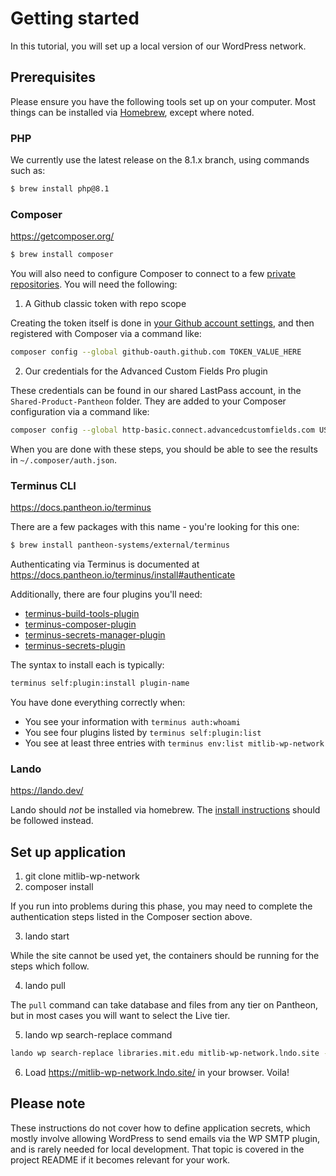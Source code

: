 # Getting started

In this tutorial, you will set up a local version of our WordPress network.

## Prerequisites

Please ensure you have the following tools set up on your computer. Most things can be installed via [Homebrew](https://brew.sh/),
except where noted.

### PHP

We currently use the latest release on the 8.1.x branch, using commands such as:

```bash
$ brew install php@8.1
```

### Composer

https://getcomposer.org/

```bash
$ brew install composer
```

You will also need to configure Composer to connect to a few [private repositories](https://getcomposer.org/doc/articles/authentication-for-private-packages.md). You will need the following:

1. A Github classic token with repo scope

Creating the token itself is done in [your Github account settings](https://github.com/settings/tokens/new?scopes=repo&description=For+Composer), and then registered with Composer via a command like:

```bash
composer config --global github-oauth.github.com TOKEN_VALUE_HERE
```

2. Our credentials for the Advanced Custom Fields Pro plugin

These credentials can be found in our shared LastPass account, in the `Shared-Product-Pantheon` folder. They are added
to your Composer configuration via a command like:

```bash
composer config --global http-basic.connect.advancedcustomfields.com USERNAME PASSWORD
```

When you are done with these steps, you should be able to see the results in `~/.composer/auth.json`.


### Terminus CLI

https://docs.pantheon.io/terminus

There are a few packages with this name - you're looking for this one:

```bash
$ brew install pantheon-systems/external/terminus
```

Authenticating via Terminus is documented at https://docs.pantheon.io/terminus/install#authenticate

Additionally, there are four plugins you'll need:

- [terminus-build-tools-plugin](https://github.com/pantheon-systems/terminus-build-tools-plugin)
- [terminus-composer-plugin](https://github.com/pantheon-systems/terminus-composer-plugin)
- [terminus-secrets-manager-plugin](https://github.com/pantheon-systems/terminus-secrets-manager-plugin)
- [terminus-secrets-plugin](https://github.com/pantheon-systems/terminus-secrets-plugin)

The syntax to install each is typically:

```bash
terminus self:plugin:install plugin-name
```

You have done everything correctly when:

- You see your information with `terminus auth:whoami`
- You see four plugins listed by `terminus self:plugin:list`
- You see at least three entries with `terminus env:list mitlib-wp-network`

### Lando

https://lando.dev/

Lando should _not_ be installed via homebrew. The [install instructions](https://lando.dev/download/) should be followed instead.

## Set up application

1. git clone mitlib-wp-network
2. composer install

If you run into problems during this phase, you may need to complete the authentication steps listed in the Composer
section above.

3. lando start

While the site cannot be used yet, the containers should be running for the steps which follow.

4. lando pull

The `pull` command can take database and files from any tier on Pantheon, but in most cases you will want to select the
Live tier.

5. lando wp search-replace command

```bash
lando wp search-replace libraries.mit.edu mitlib-wp-network.lndo.site --url=libraries.mit.edu --network
```

6. Load https://mitlib-wp-network.lndo.site/ in your browser. Voila!

## Please note

These instructions do not cover how to define application secrets, which mostly involve allowing WordPress to send
emails via the WP SMTP plugin, and is rarely needed for local development. That topic is covered in the project README
if it becomes relevant for your work.
